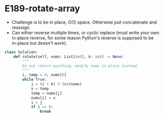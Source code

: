 # E189-rotate-array

* Challenge is to be in place, O\(1\) space. Otherwise just concatenate and reassign. 
* Can either reverse multiple times, or cyclic replace \(must write your own in-place reverse, for some reason Python's reverse is supposed to be in-place but doesn't work\). 

```python
class Solution:
    def rotate(self, nums: List[int], k: int) -> None:
        """
        Do not return anything, modify nums in-place instead.
        """
        i, temp = 0, nums[0]
        while True: 
            j = (i + k) % len(nums)
            v = temp 
            temp = nums[j] 
            nums[j] = v
            i = j
            if i == 0: 
                break

```

